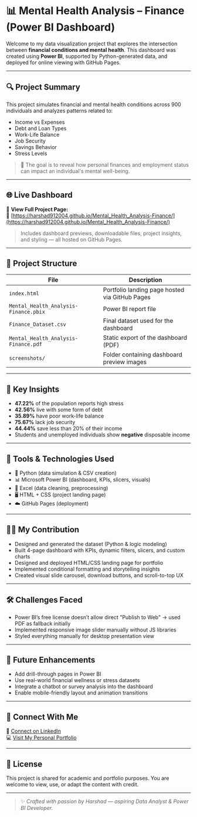 # 📊 Mental Health Analysis – Finance (Power BI Dashboard)
Welcome to my data visualization project that explores the intersection between **financial conditions and mental health**. This dashboard was created using **Power BI**, supported by Python-generated data, and deployed for online viewing with GitHub Pages.

---

## 🔍 Project Summary

This project simulates financial and mental health conditions across 900 individuals and analyzes patterns related to:
- Income vs Expenses
- Debt and Loan Types
- Work-Life Balance
- Job Security
- Savings Behavior
- Stress Levels

> 🎯 The goal is to reveal how personal finances and employment status can impact an individual's mental well-being.

---

## 🌐 Live Dashboard

🧠 **View Full Project Page:**  
🔗 [https://harshad912004.github.io/Mental_Health_Analysis-Finance/](https://harshad912004.github.io/Mental_Health_Analysis-Finance/)

> Includes dashboard previews, downloadable files, project insights, and styling — all hosted on GitHub Pages.

---

## 📂 Project Structure

| File | Description |
|------|-------------|
| `index.html` | Portfolio landing page hosted via GitHub Pages |
| `Mental_Health_Analysis-Finance.pbix` | Power BI report file |
| `Finance_Dataset.csv` | Final dataset used for the dashboard |
| `Mental_Health_Analysis-Finance.pdf` | Static export of the dashboard (PDF) |
| `screenshots/` | Folder containing dashboard preview images |

---

## 🧠 Key Insights

- **47.22%** of the population reports high stress
- **42.56%** live with some form of debt
- **35.89%** have poor work-life balance
- **75.67%** lack job security
- **44.44%** save less than 20% of their income
- Students and unemployed individuals show **negative** disposable income

---

## 💼 Tools & Technologies Used

- 🐍 Python (data simulation & CSV creation)
- 📊 Microsoft Power BI (dashboard, KPIs, slicers, visuals)
- 📁 Excel (data cleaning, preprocessing)
- 🖥 HTML + CSS (project landing page)
- ☁️ GitHub Pages (deployment)

---

## 🧑‍💻 My Contribution

- Designed and generated the dataset (Python & logic modeling)
- Built 4-page dashboard with KPIs, dynamic filters, slicers, and custom charts
- Designed and deployed HTML/CSS landing page for portfolio
- Implemented conditional formatting and storytelling insights
- Created visual slide carousel, download buttons, and scroll-to-top UX

---

## 🛠️ Challenges Faced

- Power BI’s free license doesn’t allow direct "Publish to Web" → used PDF as fallback initially
- Implemented responsive image slider manually without JS libraries
- Styled everything manually for desktop presentation view

---

## 🚀 Future Enhancements

- Add drill-through pages in Power BI
- Use real-world financial wellness or stress datasets
- Integrate a chatbot or survey analysis into the dashboard
- Enable mobile-friendly layout and animation transitions

---

## 🔗 Connect With Me

💼 [Connect on LinkedIn](https://www.linkedin.com/in/harshad-dhongade)  
💻 [Visit My Personal Portfolio](https://harshad912004.github.io/Harshad_Portfolio/)

---

## 📜 License

This project is shared for academic and portfolio purposes. You are welcome to view, use, or adapt the content with credit.

---

> ✨ *Crafted with passion by Harshad — aspiring Data Analyst & Power BI Developer.*
